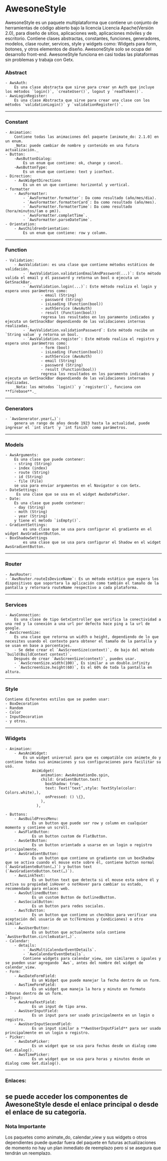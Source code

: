 # AwesoneStyle
AwesoneStyle es un paquete multiplataforma que contiene un conjunto de herramientas de código abierto bajo la licencia Licencia Apache(Versión 2.0), para diseño de sitios, aplicaciones web, aplicaciones móviles y de escritorio. Contiene clases abstractas, constantes, funciones, generadores, modelos, clase router, services, style y widgets como: Widgets para form, botones, y otros elementos de diseño. AwesoneStyle solo se ocupa del desarrollo front-end.
AwesoneStyle funciona en casi todas las plataformas sin problemas y trabaja con Getx.
### Abstract
	- AwsAuth:
		Es una clase abstracta que sirve para crear un Auth que incluye los métodos `login()`, `createUser()`, logout y `readToken()`.
	- AwsLoginRegister:
		Es una clase Abstracta que sirve para crear una clase con los métodos `validationLogin()` y `validationRegister()`.
---- 
### Constant
	- Animation:
		Contiene todas las animaciones del paquete [animate_do: 2.1.0] en un enum.
		_Nota: puede cambiar de nombre y contenido en una futura actualización._
	- Button:
		-AwsButtonDialog:
			Es un enum que contiene: ok, change y cancel.
		-AwsButtonType:
			Es un enum que contiene: text y iconText.
	- Direction:
		- AwsWidgetDirections
			Es un en un que contiene: horizontal y vertical.
	- formatter
		- AwsFormatter:
			- `AwsFormatter.formatter`: Da como resultado (año/mes/dia).
			- `AwsFormatter.formatterCard`: Da como resultado (año/mes).
			- `AwsFormatter.formatterTime`: Da como resultado (hora/minutos/(am o pm)).
			- `AwsFormatter.completTime`.
			- `AwsFormatter.parseDateTime`.
	- Orientation:
		- AwsChildrenOrientation:
			Es un enum que contiene: row y column.
---- 
### Function
	- Validation:
		- AwsValidation: es una clase que contiene métodos estáticos de validación.
			- `AwsValidation.validationEmailAndPassword(...)`: Este método valida el email y él password y retorna un bool o ejecuta un GetSnackBar.
			- `AwsValidation.login(...)`: Este método realiza el login y espera unos parámetros como:
					- email (String)
					- password (String)
					- isLoading (Function(bool))
					- authService (AwsAuth)
					- result (Function(bool))
					regresa los resultados en los paramento indicados y ejecuta un GetSnackBar dependiendo de las validaciones internas realizadas.
			- `AwsValidation.validationPassword`: Este método recibe un `String value` y retorna un bool.
			- `AwsValidation.register`: Este método realiza el registro y espera unos parámetros como:
					- form (bool)
					- isLoading (Function(bool))
					- authService (AwsAuth)
					- email (String)
					- password (String)
					- result (Function(bool))
					regresa los resultados en los paramento indicados y ejecuta un GetSnackBar dependiendo de las validaciones internas realizadas.
		_Nota: los métodos `login()` y `register()`, funciona con **firebase**._
---- 
### Generators
	- `AwsGenerator.year(…)`: 
		genera un rango de años desde 1923 hasta la actualidad, puede ingresar el `int start `y `int finish` como parámetros.
---- 
### Models
	- AwsArguments:
		Es una clase que puede contener:
		- string (String)
		- index (index)
		- route (String)
		- id (String)
		- file (File)
		se usa para enviar argumentos en el Navigator o con Getx.
	- DateSettings:
		 Es una clase que se usa en el widget AwsDatePicker.
	- Date:
		Es una clase que puede contener:
		- day (String)
		- moth (String)
		- year (String)
		y tiene el metodo `isEmpty()`.
	- GradientSettings:
			es una clase que se usa para configurar el gradiente en el widget AwsGradientButton.
	- BoxShadowSettings
			es una clase que se usa para configurar el Shadow en el widget AwsGradientButton.
---- 
### Router
	- AwsRouter:
	- `AwsRouter.routeIsDeviceName`: Es un método estático que espera los dispositivos que soportara la aplicación como también el tamaño de la pantalla y retornara routeName respectivo a cada plataforma.
---- 
### Services
	- AwsConnection:
		Es una clase de tipo GetxController que verifica la conectividad a una red y la conexión a una url por defecto hace ping a la url de google. 
	- AwsScreenSize:
		Es una clase que retorna un width o height, dependiendo de lo que necesites usando el contexto para obtener el tamaño de la pantalla y se usan en base a porcentajes.
		- Se debe crear el `AwsScreenSize(context)`, de bajo del método `build(BuildContext context)`.
		Después de crear `AwsScreenSize(context)`, puedes usar.
		- `AwsScreenSize.width(100)`, Es similar a un double.infinity
		- `AwsScreenSize.height(60)`, Es el 60% de toda la pantalla en altura.
---- 
### Style
	Contiene diferentes estilos que se pueden usar:
	- BoxDecoration
	- Random
	- Color
	- InputDecoration
	- y otros.
---- 
### Widgets
	- Animation:
		- AwsAniWidget:
			Es un widget universal para que es compatible con animete_do y contiene todas sus animaciones y sus configuraciones para facilitar su usó.
				AniWidget(
					animation: AwsAnimationDo.spin,
					child: GradientButton.text(
					  boxShadow: true,
					  text: Text(‘text’,style: TextStyle(color: Colors.white),),
					  onPressed: () \{},
					),
				  ),

	- Buttons:
		- AwsBuildPressMenu:
				Es un button que puede ser row y column en cualquier momento y contiene un scroll.
		- AwsFlatButton:
				Es un button custom de FlatButton.
		- AwsGetButton:
				Es un button orientado a usarse en un login o registro principalmente.
		- AwsGradientButton:
				Es un button que contiene un gradiente con un boxShadow que se activa cuando el mouse este sobre él, contiene button normal (`AwsGradienteButton(…)`) y button text (`AwsGradienteButton.text(…)`).
		- AwsLinkText:
				Es un button text que detecta si el mouse esta sobre él y activa su propiedad isHover o notHover para cambiar su estado, recomendado para enlaces web.
		- AwsOutlinedButton:
				Es un custom Button de OutlinedButton.
		- AwsSocialButton:
				Es un button para redes sociales.
		- AwsTcButton:
				Es un button que contiene un checkbox para verificar una aceptación del usuario de un tc(Términos y Condiciones) o otro similar.
		- AwsUserButton:
				Es un button que actualmente solo contiene `AwsUserButton.circleAvatar(…)`.
	- Calendar:
		- details:
			- `AwsMultiCalendarEventDetails`.
			- `AwsCalendarEventDetails`.
			Contiene widgets para calendar_view, son similares o iguales y se pueden usar agregando `Aws`, antes del nombre del widget de calendar_view.
	- Form:
		- AwsDateFormField:
				Es un Widget que puede manejar la fecha dentro de un form.
		- AwsTimeFormField:
				Es un widget que maneja la hora y minuto en formato 24horas dentro de un form.
	- Input:
		- AwsAreaTextField:
				Es un input de tipo area.
		- AwsUserInputField:
				Es un input para ser usado principalmente en un login o registro.
		- AwsUserInputSecondField:
				Es un input similar a **AwsUserInputField** para ser usado principalmente en un login o registro.
	- Picker:
		- AwsDatePicker:
				Es un widget que se usa para fechas desde un dialog como Get.dialog().
		- AwsTimePicker:
				Es un widget que se usa para horas y minutos desde un dialog como Get.dialog().
---- 
### Enlaces:
se puede acceder los componentes de AwesoneStyle desde el enlace principal o desde el enlace de su categoría.		
---- 
### Nota Importante
Los paquetes como animate_do, calendar_view y sus widgets o otros dependientes puede quedar fuera del paquete en futuras actualizaciones de momento no hay un plan inmediato de reemplazo pero sí se asegura que tendrán un reemplazo.
